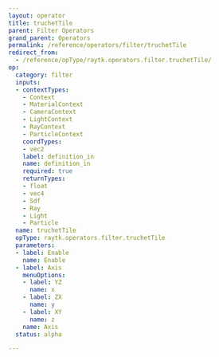 ```yaml
---
layout: operator
title: truchetTile
parent: Filter Operators
grand_parent: Operators
permalink: /reference/operators/filter/truchetTile
redirect_from:
  - /reference/opType/raytk.operators.filter.truchetTile/
op:
  category: filter
  inputs:
  - contextTypes:
    - Context
    - MaterialContext
    - CameraContext
    - LightContext
    - RayContext
    - ParticleContext
    coordTypes:
    - vec2
    label: definition_in
    name: definition_in
    required: true
    returnTypes:
    - float
    - vec4
    - Sdf
    - Ray
    - Light
    - Particle
  name: truchetTile
  opType: raytk.operators.filter.truchetTile
  parameters:
  - label: Enable
    name: Enable
  - label: Axis
    menuOptions:
    - label: YZ
      name: x
    - label: ZX
      name: y
    - label: XY
      name: z
    name: Axis
  status: alpha

---
```

